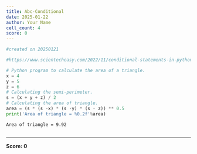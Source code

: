 ```yaml
---
title: Abc-Conditional
date: 2025-01-22
author: Your Name
cell_count: 4
score: 0
---
```


```python
#created on 20250121
```


```python
#https://www.scientecheasy.com/2022/11/conditional-statements-in-python.html/
```


```python
# Python program to calculate the area of a triangle.
x = 4
y = 5
z = 6
# Calculating the semi-perimeter.
s = (x + y + z) / 2
# Calculating the area of triangle.
area = (s * (s -x) * (s -y) * (s - z)) ** 0.5
print('Area of triangle = %0.2f'%area)

```

    Area of triangle = 9.92



```python

```


---
**Score: 0**
